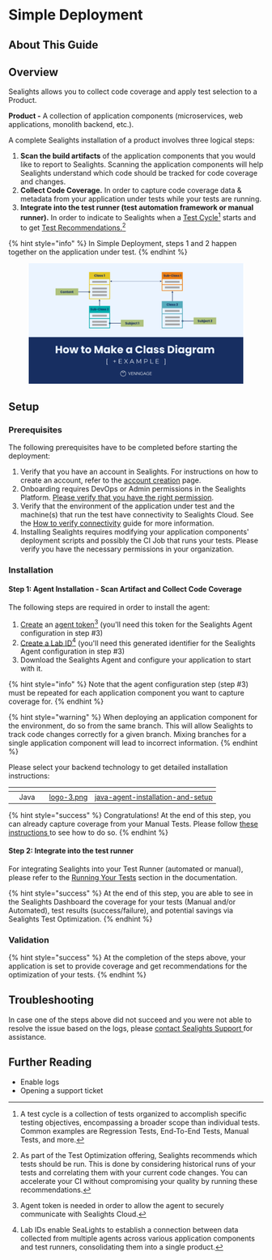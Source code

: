 # Simple Deployment

## About This Guide <a href="#pagetitle" id="pagetitle"></a>

## Overview

Sealights allows you to collect code coverage and apply test selection to a Product.

**Product -** A collection of application components (microservices, web applications, monolith backend, etc.).

A complete Sealights installation of a product involves three logical steps:

1. **Scan the build artifacts** of the application components that you would like to report to Sealights. Scanning the application components will help Sealights understand which code should be tracked for code coverage and changes.&#x20;
2. **Collect Code Coverage.** In order to capture code coverage data & metadata from your application under tests while your tests are running.&#x20;
3. **Integrate into the test runner (test automation framework or manual runner).** In order to indicate to Sealights when a [Test Cycle](#user-content-fn-1)[^1] starts and to get [Test Recommendations.](#user-content-fn-2)[^2]

{% hint style="info" %}
In Simple Deployment, steps 1 and 2 happen together on the application under test.
{% endhint %}

<figure><img src="../../../.gitbook/assets/Diagram.png" alt=""><figcaption></figcaption></figure>

## Setup

### Prerequisites&#x20;

The following prerequisites have to be completed before starting the deployment:

1. Verify that you have an account in Sealights. For instructions on how to create an account, refer to the [account creation](../../../administration/account-management/#creating-a-new-sealights-account) page.
2. Onboarding requires DevOps or Admin permissions in the Sealights Platform. [Please verify that you have the right permission](../../../administration/account-management/role-based-access-control/onboarding-permissions.md).
3. Verify that the environment of the application under test and the machine(s) that run the test have connectivity to Sealights Cloud. See the [How to verify connectivity](../../../check-the-connectivity-to-the-sealights-server-from-my-machine.md) guide for more information.
4. Installing Sealights requires modifying your application components' deployment scripts and possibly the CI Job that runs your tests. Please verify you have the necessary permissions in your organization.

### Installation

#### Step 1: Agent Installation - Scan Artifact and **Collect Code Coverage**

The following steps are required in order to install the agent:

1. [Create](../../../administration/account-management/token-management.md#creating-an-agent-token) an [agent token](#user-content-fn-3)[^3] (you'll need this token for the Sealights Agent configuration in step #3)
2. [Create a ](../../../administration/account-management/testing-environments-and-identifiers-management.md#create-a-simple-deployment-integration-build-lab)[Lab ID](#user-content-fn-4)[^4] (you'll need this generated identifier for the Sealights Agent configuration in step #3)
3. Download the Sealights Agent and configure your application to start with it.

{% hint style="info" %}
Note that the agent configuration step (step #3) must be repeated for each application component you want to capture coverage for.
{% endhint %}

{% hint style="warning" %}
When deploying an application component for the environment, do so from the same branch. This will allow Sealights to track code changes correctly for a given branch. Mixing branches for a single application component will lead to incorrect information.&#x20;
{% endhint %}

Please select your backend technology to get detailed installation instructions:

<table data-view="cards"><thead><tr><th></th><th></th><th></th><th data-hidden data-card-cover data-type="files"></th><th data-hidden data-card-target data-type="content-ref"></th></tr></thead><tbody><tr><td></td><td>Java</td><td></td><td><a href="../../../.gitbook/assets/logo-3.png">logo-3.png</a></td><td><a href="java-agent-installation-and-setup/">java-agent-installation-and-setup</a></td></tr></tbody></table>

{% hint style="success" %}
Congratulations! At the end of this step, you can already capture coverage from your Manual Tests. Please follow [these instructions ](../running-your-tests/manual-tests/manual-tests-reported-via-the-dashboard-widget.md)to see how to do so.&#x20;
{% endhint %}

#### Step 2: Integrate into the test runner

For integrating Sealights into your Test Runner (automated or manual), please refer to the [Running Your Tests](../running-your-tests/) section in the documentation.

{% hint style="success" %}
At the end of this step, you are able to see in the Sealights Dashboard the coverage for your tests (Manual and/or Automated), test results (success/failure), and potential savings via Sealights Test Optimization.
{% endhint %}

### Validation

{% hint style="success" %}
At the completion of the steps above, your application is set to provide coverage and get recommendations for the optimization of your tests.
{% endhint %}

## Troubleshooting

In case one of the steps above did not succeed and you were not able to resolve the issue based on the logs, please [contact Sealights Support ](../../../contact-sealights-support/)for assistance.

## Further Reading

* Enable logs
* Opening a support ticket

[^1]: A test cycle is a collection of tests organized to accomplish specific testing objectives, encompassing a broader scope than individual tests. Common examples are Regression Tests, End-To-End Tests, Manual Tests, and more.

[^2]: As part of the Test Optimization offering, Sealights recommends which tests should be run. This is done by considering historical runs of your tests and correlating them with your current code changes. You can accelerate your CI without compromising your quality by running these recommendations.

[^3]: Agent token is needed in order to allow the agent to securely communicate with  Sealights Cloud.

[^4]: Lab IDs enable SeaLights to establish a connection between data collected from multiple agents across various application components and test runners, consolidating them into a single product.
